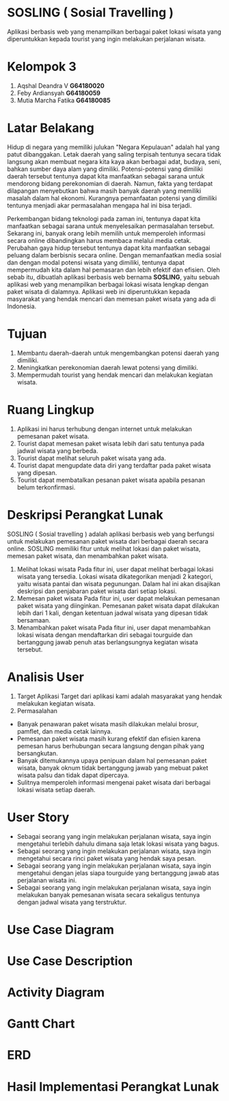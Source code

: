 # SOSLING ( Sosial Travelling )
Aplikasi berbasis web yang menampilkan berbagai paket lokasi wisata yang diperuntukkan kepada tourist yang ingin melakukan perjalanan wisata.
# Kelompok 3
1. Aqshal Deandra V             **G64180020**
2. Feby Ardiansyah              **G64180059**
3. Mutia Marcha Fatika          **G64180085**
# Latar Belakang
Hidup di negara yang memiliki julukan "Negara Kepulauan" adalah hal yang patut dibanggakan. Letak daerah yang saling terpisah tentunya secara tidak langsung akan membuat negara kita kaya akan berbagai adat, budaya, seni, bahkan sumber daya alam yang dimiliki. Potensi-potensi yang dimiliki daerah tersebut tentunya dapat kita manfaatkan sebagai sarana untuk mendorong bidang perekonomian di daerah. Namun, fakta yang terdapat dilapangan menyebutkan bahwa masih banyak daerah yang memiliki masalah dalam hal ekonomi. Kurangnya pemanfaatan potensi yang dimiliki tentunya menjadi akar permasalahan mengapa hal ini bisa terjadi. 

Perkembangan bidang teknologi pada zaman ini, tentunya dapat kita manfaatkan sebagai sarana untuk menyelesaikan permasalahan tersebut. Sekarang ini, banyak orang lebih memilih untuk memperoleh informasi secara online dibandingkan harus membaca melalui media cetak. Perubahan gaya hidup tersebut tentunya dapat kita manfaatkan sebagai peluang dalam berbisnis secara online. Dengan memanfaatkan media sosial dan dengan modal potensi wisata yang dimiliki, tentunya dapat mempermudah kita dalam hal pemasaran dan lebih efektif dan efisien. Oleh sebab itu, dibuatlah aplikasi berbasis web bernama **SOSLING**, yaitu sebuah aplikasi web yang menampilkan berbagai lokasi wisata lengkap dengan paket wisata di dalamnya. Aplikasi web ini diperuntukkan kepada masyarakat yang hendak mencari dan memesan paket wisata yang ada di Indonesia.
# Tujuan
1. Membantu daerah-daerah untuk mengembangkan potensi daerah yang dimiliki.
2. Meningkatkan perekonomian daerah lewat potensi yang dimiliki.
3. Mempermudah tourist yang hendak mencari dan melakukan kegiatan wisata.
# Ruang Lingkup
1. Aplikasi ini harus terhubung dengan internet untuk melakukan pemesanan paket wisata.
2. Tourist dapat memesan paket wisata lebih dari satu tentunya pada jadwal wisata yang berbeda.
3. Tourist dapat melihat seluruh paket wisata yang ada.
4. Tourist dapat mengupdate data diri yang terdaftar pada paket wisata yang dipesan.
5. Tourist dapat membatalkan pesanan paket wisata apabila pesanan belum terkonfirmasi.
# Deskripsi Perangkat Lunak
SOSLING ( Sosial travelling ) adalah aplikasi berbasis web yang berfungsi untuk melakukan pemesanan paket wisata dari berbagai daerah secara online. SOSLING memiliki fitur untuk melihat lokasi dan paket wisata, memesan paket wisata, dan menambahkan paket wisata.
1. Melihat lokasi wisata
Pada fitur ini, user dapat melihat berbagai lokasi wisata yang tersedia. Lokasi wisata dikategorikan menjadi 2 kategori, yaitu wisata pantai dan wisata pegunungan. Dalam hal ini akan disajikan deskripsi dan penjabaran paket wisata dari setiap lokasi.
2. Memesan paket wisata
Pada fitur ini, user dapat melakukan pemesanan paket wisata yang diinginkan. Pemesanan paket wisata dapat dilakukan lebih dari 1 kali, dengan ketentuan jadwal wisata yang dipesan tidak bersamaan.
3. Menambahkan paket wisata
Pada fitur ini, user dapat menambahkan lokasi wisata dengan mendaftarkan diri sebagai tourguide dan bertanggung jawab penuh atas berlangsungnya kegiatan wisata tersebut.
# Analisis User
1. Target Aplikasi
Target dari aplikasi kami adalah masyarakat yang hendak melakukan kegiatan wisata. 
2. Permasalahan 
- Banyak penawaran paket wisata masih dilakukan melalui brosur, pamflet, dan media cetak lainnya. 
- Pemesanan paket wisata masih kurang efektif dan efisien karena pemesan harus berhubungan secara langsung dengan pihak yang bersangkutan. 
- Banyak ditemukannya upaya penipuan dalam hal pemesanan paket wisata, banyak oknum tidak bertanggung jawab yang mebuat paket wisata palsu dan tidak dapat dipercaya. 
- Sulitnya memperoleh informasi mengenai paket wisata dari berbagai lokasi wisata setiap daerah.
# User Story
- Sebagai seorang yang ingin melakukan perjalanan wisata, saya ingin mengetahui terlebih dahulu dimana saja letak lokasi wisata yang bagus.
- Sebagai seorang yang ingin melakukan perjalanan wisata, saya ingin mengetahui secara rinci paket wisata yang hendak saya pesan.
- Sebagai seorang yang ingin melakukan perjalanan wisata, saya ingin mengetahui dengan jelas siapa tourguide yang bertanggung jawab atas perjalanan wisata ini.
- Sebagai seorang yang ingin melakukan perjalanan wisata, saya ingin melakukan banyak pemesanan wisata secara sekaligus tentunya dengan jadwal wisata yang terstruktur.

# Use Case Diagram
# Use Case Description
# Activity Diagram
# Gantt Chart
# ERD
# Hasil Implementasi Perangkat Lunak

 
